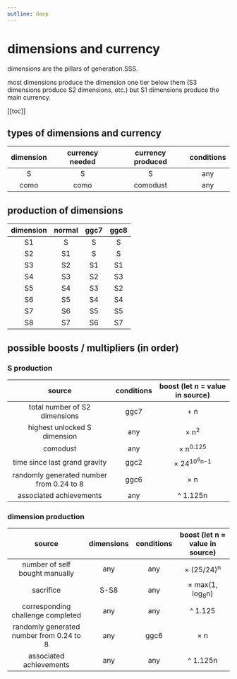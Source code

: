 ```yaml
---
outline: deep
---
```


# dimensions and currency

dimensions are the pillars of generation.SSS.

most dimensions produce the dimension one tier below them (S3 dimensions produce S2 dimensions, etc.) but S1 dimensions produce the main currency.

[[toc]]

## types of dimensions and currency

| dimension | currency needed | currency produced | conditions |
| :-------: | :-------------: | :---------------: | :--------: |
| S         | S               | S                 | any        |
| como      | como            | comodust          | any        |

## production of dimensions
| dimension | normal | ggc7 | ggc8 |
| :-------: | :----: | :--: | :--: |
| S1        | S      | S    | S    |
| S2        | S1     | S    | S    |
| S3        | S2     | S1   | S1   |
| S4        | S3     | S2   | S3   |
| S5        | S4     | S3   | S2   |
| S6        | S5     | S4   | S4   |
| S7        | S6     | S5   | S5   |
| S8        | S7     | S6   | S7   |

## possible boosts / multipliers (in order)

### S production

| source                                   | conditions | boost (let n = value in source)  |
| :--------------------------------------: | :--------: | :------------------------------: |
| total number of S2 dimensions            | ggc7       | + n                              |
| highest unlocked S dimension             | any        | × n<sup>2</sup>                  |
| comodust                                 | any        | × n<sup>0.125</sup>              |
| time since last grand gravity            | ggc2       | × 24<sup>10<sup>6</sup>n-1</sup> |
| randomly generated number from 0.24 to 8 | ggc6       | × n                              |
| associated achievements                  | any        | ^ 1.125n                         |

### dimension production

| source                                   | dimensions | conditions | boost (let n = value in source) |
| :--------------------------------------: | :--------: | :--------: | :-----------------------------: |
| number of self bought manually           | any        | any        | × (25/24)<sup>n</sup>           |
| sacrifice                                | S-S8       | any        | × max(1, log<sub>8</sub>n)      |
| corresponding challenge completed        | any        | any        | ^ 1.125                         |
| randomly generated number from 0.24 to 8 | any        | ggc6       | × n                             |
| associated achievements                  | any        | any        | ^ 1.125n                        |
